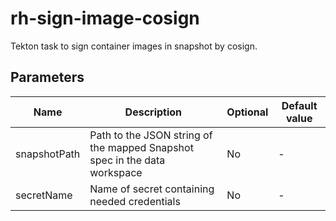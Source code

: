 # rh-sign-image-cosign

Tekton task to sign container images in snapshot by cosign.

## Parameters

| Name           | Description                                                               | Optional | Default value |
|----------------|---------------------------------------------------------------------------|----------|---------------|
| snapshotPath   | Path to the JSON string of the mapped Snapshot spec in the data workspace | No       | -             |
| secretName     | Name of secret containing needed credentials                              | No       | -             |
